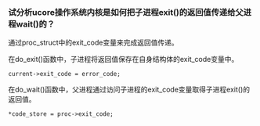 ### 试分析ucore操作系统内核是如何把子进程exit()的返回值传递给父进程wait()的？

通过proc_struct中的exit_code变量来完成返回值传递。

在do_exit()函数中，子进程将返回值保存在自身结构体的exit_code变量中。

```
current->exit_code = error_code;
```

在do_wait()函数中，父进程通过访问子进程的exit_code变量取得子进程exit()的返回值。

```
*code_store = proc->exit_code;
```
